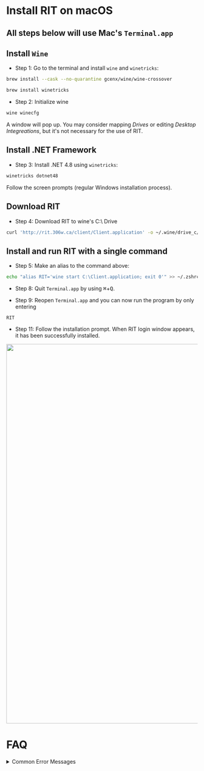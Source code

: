 #  Install RIT on macOS

## All steps below will use Mac's  `Terminal.app`

## Install `Wine`

- Step 1: Go to the terminal and install `wine` and `winetricks`:
```sh
brew install --cask --no-quarantine gcenx/wine/wine-crossover
```
```sh
brew install winetricks
```

- Step 2: Initialize wine 
```sh 
wine winecfg
```
A window will pop up. You may consider mapping *Drives* or editing *Desktop Integreations*, but it's not necessary for the use of RIT.

## Install .NET Framework

- Step 3: Install .NET 4.8 using `winetricks`:
```sh
winetricks dotnet48
```
Follow the screen prompts (regular Windows installation process).

## Download RIT

- Step 4: Download RIT to wine's C:\ Drive
```sh
curl 'http://rit.306w.ca/client/Client.application' -o ~/.wine/drive_c/Client.application
```

## Install and run RIT with a single command

- Step 5: Make an alias to the command above:
```sh
echo "alias RIT='wine start C:\Client.application; exit 0'" >> ~/.zshrc
```

- Step 8: Quit  `Terminal.app` by using <kbd>&#8984;</kbd>+<kbd>Q</kbd>.

- Step 9: Reopen `Terminal.app` and you can now run the program by only entering 
```
RIT
```

- Step 11: Follow the installation prompt. When RIT login window appears, it has been successfully installed.

<img src="https://github.com/qu-jieniu/images/blob/master/rit-in-wine/RITWindow.png?raw=true" width="1000">

# FAQ

<details>
  <summary>Common Error Messages</summary>
  
  - Q: I got the error message `zsh: bad CPU type in executable`  
     A: Have you installed [Rosetta](./README.md#part-c-install-rosetta-on-m1-macs)?

  - Q: I got the error message `zsh: command not found: brew`  
     A: Have you [added brew to PATH](./README.md#add-homebrew-to-path)? 
     
</details>
